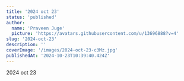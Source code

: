 ```yaml
---
title: '2024 oct 23'
status: 'published'
author:
  name: 'Praveen Juge'
  picture: 'https://avatars.githubusercontent.com/u/13696888?v=4'
slug: '2024-oct-23'
description: ''
coverImage: '/images/2024-oct-23-c3Mz.jpg'
publishedAt: '2024-10-23T10:39:40.424Z'
---
```


2024 oct 23
